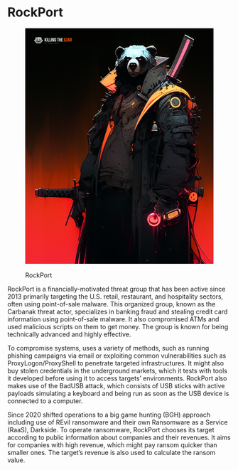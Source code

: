 # RockPort

<figure><img src="../../.gitbook/assets/bear_rockport_poster.png" alt=""><figcaption><p>RockPort</p></figcaption></figure>

RockPort is a financially-motivated threat group that has been active since 2013 primarily targeting the U.S. retail, restaurant, and hospitality sectors, often using point-of-sale malware. This organized group, known as the Carbanak threat actor, specializes in banking fraud and stealing credit card information using point-of-sale malware. It also compromised ATMs and used malicious scripts on them to get money. The group is known for being technically advanced and highly effective.

To compromise systems, uses a variety of methods, such as running phishing campaigns via email or exploiting common vulnerabilities such as ProxyLogon/ProxyShell to penetrate targeted infrastructures. It might also buy stolen credentials in the underground markets, which it tests with tools it developed before using it to access targets’ environments. RockPort also makes use of the BadUSB attack, which consists of USB sticks with active payloads simulating a keyboard and being run as soon as the USB device is connected to a computer.

Since 2020 shifted operations to a big game hunting (BGH) approach including use of REvil ransomware and their own Ransomware as a Service (RaaS), Darkside. To operate ransomware, RockPort chooses its target according to public information about companies and their revenues. It aims for companies with high revenue, which might pay ransom quicker than smaller ones. The target’s revenue is also used to calculate the ransom value.
